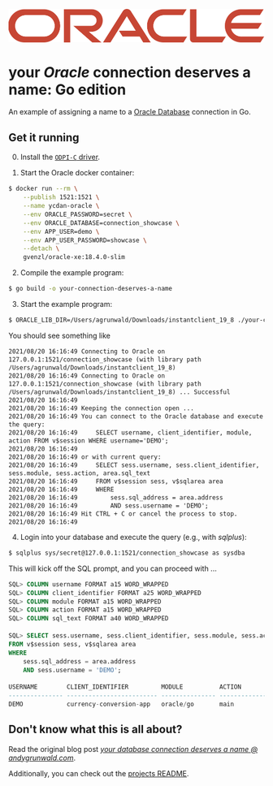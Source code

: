 ![Oracle logo](../../images/oracle-logo.png)

# your _Oracle_ connection deserves a name: Go edition

An example of assigning a name to a [Oracle Database](https://www.oracle.com/de/database/technologies/appdev/xe.html) connection in Go.

## Get it running

0. Install the [`ODPI-C` driver](https://oracle.github.io/odpi/doc/installation.html).

1. Start the Oracle docker container:
```sh
$ docker run --rm \
    --publish 1521:1521 \
    --name ycdan-oracle \
    --env ORACLE_PASSWORD=secret \
    --env ORACLE_DATABASE=connection_showcase \
    --env APP_USER=demo \
    --env APP_USER_PASSWORD=showcase \
    --detach \
    gvenzl/oracle-xe:18.4.0-slim
```

2. Compile the example program:
```sh
$ go build -o your-connection-deserves-a-name
```

3. Start the example program:
```sh
$ ORACLE_LIB_DIR=/Users/agrunwald/Downloads/instantclient_19_8 ./your-connection-deserves-a-name
```

You should see something like
```
2021/08/20 16:16:49 Connecting to Oracle on 127.0.0.1:1521/connection_showcase (with library path /Users/agrunwald/Downloads/instantclient_19_8)
2021/08/20 16:16:49 Connecting to Oracle on 127.0.0.1:1521/connection_showcase (with library path /Users/agrunwald/Downloads/instantclient_19_8) ... Successful
2021/08/20 16:16:49
2021/08/20 16:16:49 Keeping the connection open ...
2021/08/20 16:16:49 You can connect to the Oracle database and execute the query:
2021/08/20 16:16:49     SELECT username, client_identifier, module, action FROM v$session WHERE username='DEMO';
2021/08/20 16:16:49
2021/08/20 16:16:49 or with current query:
2021/08/20 16:16:49     SELECT sess.username, sess.client_identifier, sess.module, sess.action, area.sql_text
2021/08/20 16:16:49     FROM v$session sess, v$sqlarea area
2021/08/20 16:16:49     WHERE
2021/08/20 16:16:49         sess.sql_address = area.address
2021/08/20 16:16:49         AND sess.username = 'DEMO';
2021/08/20 16:16:49 Hit CTRL + C or cancel the process to stop.
2021/08/20 16:16:49
```

4. Login into your database and execute the query (e.g., with _sqlplus_):

```sh
$ sqlplus sys/secret@127.0.0.1:1521/connection_showcase as sysdba
```

This will kick off the SQL prompt, and you can proceed with ...

```sql
SQL> COLUMN username FORMAT a15 WORD_WRAPPED
SQL> COLUMN client_identifier FORMAT a25 WORD_WRAPPED
SQL> COLUMN module FORMAT a15 WORD_WRAPPED
SQL> COLUMN action FORMAT a15 WORD_WRAPPED
SQL> COLUMN sql_text FORMAT a40 WORD_WRAPPED

SQL> SELECT sess.username, sess.client_identifier, sess.module, sess.action, area.sql_text
FROM v$session sess, v$sqlarea area
WHERE
    sess.sql_address = area.address
    AND sess.username = 'DEMO';

USERNAME        CLIENT_IDENTIFIER         MODULE          ACTION          SQL_TEXT
--------------- ------------------------- --------------- --------------- ---------------------------
DEMO            currency-conversion-app   oracle/go       main            SELECT sysdate FROM dual
```

## Don't know what this is all about?

Read the original blog post [_your database connection deserves a name @ andygrunwald.com_](https://andygrunwald.com/blog/your-database-connection-deserves-a-name/ "Article your database connection deserves a name at Andy Grunwalds blog").

Additionally, you can check out the [projects README](https://github.com/andygrunwald/your-connection-deserves-a-name#readme).